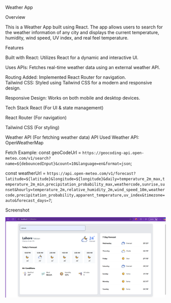Weather App

Overview

This is a Weather App built using React. The app allows users to search for the weather information of any city and displays the current temperature, humidity, wind speed, UV index, and real feel temperature.

Features

Built with React: 
Utilizes React for a dynamic and interactive UI.

Uses APIs: Fetches real-time weather data using an external weather API.

Routing Added: Implemented React Router for navigation.
<br/>
Tailwind CSS: Styled using Tailwind CSS for a modern and responsive design.

Responsive Design: Works on both mobile and desktop devices.

Tech Stack
React (For UI & state management)

React Router (For navigation)

Tailwind CSS (For styling)

Weather API (For fetching weather data)
API Used
Weather API: OpenWeatherMap

Fetch Example:
const geoCodeUrl = `https://geocoding-api.open-meteo.com/v1/search?name=${debouncedInput}&count=10&language=en&format=json`;

const weatherUrl = `https://api.open-meteo.com/v1/forecast?latitude=${latitude}&longitude=${longitude}&daily=temperature_2m_max,temperature_2m_min,precipitation_probability_max,weathercode,sunrise,sunset&hourly=temperature_2m,relative_humidity_2m,wind_speed_10m,weathercode,precipitation_probability,apparent_temperature,uv_index&timezone=auto&forecast_days=7`;

Screenshot

![Weather App](public/Weather-Animated-icons/Weather-App.PNG)
